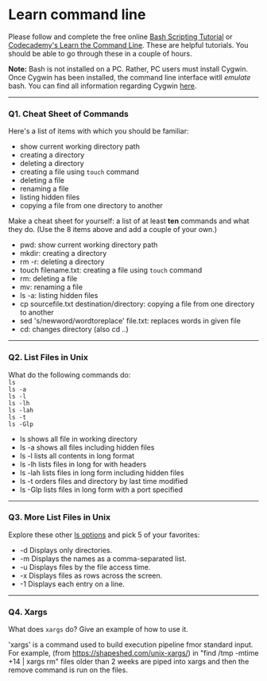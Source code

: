 # Learn command line

Please follow and complete the free online [Bash Scripting Tutorial](https://ryanstutorials.net/bash-scripting-tutorial/) or [Codecademy's Learn the Command Line](https://www.codecademy.com/learn/learn-the-command-line). These are helpful tutorials. You should be able to go through these in a couple of hours.

**Note:** Bash is not installed on a PC. Rather, PC users must install Cygwin. Once Cygwin has been installed, the command line interface witll _emulate_ bash. You can find all information regarding Cygwin [here](https://www.cygwin.com/).

---

### Q1.  Cheat Sheet of Commands  

Here's a list of items with which you should be familiar:  
* show current working directory path
* creating a directory
* deleting a directory
* creating a file using `touch` command
* deleting a file
* renaming a file
* listing hidden files
* copying a file from one directory to another

Make a cheat sheet for yourself: a list of at least **ten** commands and what they do.  (Use the 8 items above and add a couple of your own.)  

> >
* pwd: show current working directory path
* mkdir: creating a directory
* rm -r: deleting a directory
* touch filename.txt: creating a file using `touch` command
* rm: deleting a file
* mv: renaming a file
* ls -a: listing hidden files
* cp sourcefile.txt destination/directory: copying a file from one directory to another
* sed 's/newword/wordtoreplace' file.txt: replaces words in given file
* cd: changes directory (also cd ..)

---

### Q2.  List Files in Unix   

What do the following commands do:  
`ls`  
`ls -a`  
`ls -l`  
`ls -lh`  
`ls -lah`  
`ls -t`  
`ls -Glp`  

> > 
* ls     shows all file in working directory
* ls -a  shows all files including hidden files
* ls -l  lists all contents in long format
* ls -lh  lists files in long for with headers
* ls -lah  lists files in long form including hidden files
* ls -t  orders files and directory by last time modified
* ls -Glp   lists files in long form with a port specified


---

### Q3.  More List Files in Unix  

Explore these other [ls options](http://www.techonthenet.com/unix/basic/ls.php) and pick 5 of your favorites:

> > 
* -d	Displays only directories.
* -m	Displays the names as a comma-separated list.
* -u	Displays files by the file access time.
* -x Displays files as rows across the screen.
* -1	Displays each entry on a line.

---

### Q4.  Xargs   

What does `xargs` do? Give an example of how to use it.

> > 
'xargs' is a command used to build execution pipeline fmor standard input. For example, (from https://shapeshed.com/unix-xargs/) in "find /tmp -mtime +14 | xargs rm" files older than 2 weeks are piped into xargs and then the remove command is run on the files.

 

